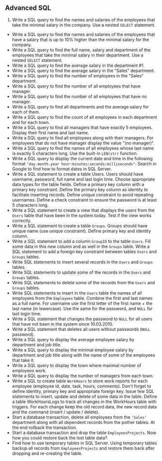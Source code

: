 ## Advanced SQL

1. Write a SQL query to find the names and salaries of the employees that take the minimal salary in the company. Use a nested `SELECT` statement.
* Write a SQL query to find the names and salaries of the employees that have a salary that is up to 10% higher than the minimal salary for the company.
* Write a SQL query to find the full name, salary and department of the employees that take the minimal salary in their department. Use a nested `SELECT` statement.
* Write a SQL query to find the average salary in the department #1.
* Write a SQL query to find the average salary  in the "Sales" department.
* Write a SQL query to find the number of employees in the "Sales" department.
* Write a SQL query to find the number of all employees that have manager.
* Write a SQL query to find the number of all employees that have no manager.
* Write a SQL query to find all departments and the average salary for each of them.
* Write a SQL query to find the count of all employees in each department and for each town.
* Write a SQL query to find all managers that have exactly 5 employees. Display their first name and last name.
* Write a SQL query to find all employees along with their managers. For employees that do not have manager display the value "(no manager)".
* Write a SQL query to find the names of all employees whose last name is exactly 5 characters long. Use the built-in `LEN(str)` function.
* Write a SQL query to display the current date and time in the following format `"day.month.year hour:minutes:seconds:milliseconds"`. Search in  Google to find how to format dates in SQL Server.
* Write a SQL statement to create a table Users. Users should have username, password, full name and last login time. Choose appropriate data types for the table fields. Define a primary key column with a primary key constraint. Define the primary key column as identity to facilitate inserting records. Define unique constraint to avoid repeating usernames. Define a check constraint to ensure the password is at least 5 characters long.
* Write a SQL statement to create a view that displays the users from the `Users` table that have been in the system today. Test if the view works correctly.
* Write a SQL statement to create a table `Groups`. Groups should have unique name (use unique constraint). Define primary key and identity column.
* Write a SQL statement to add a column `GroupID` to the table `Users`. Fill some data in this new column and as well in the `Groups` table. Write a SQL statement to add a foreign key constraint between tables `Users` and `Groups` tables.
* Write SQL statements to insert several records in the `Users` and `Groups` tables.
* Write SQL statements to update some of the records in the `Users` and `Groups` tables.
* Write SQL statements to delete some of the records from the `Users` and `Groups` tables.
* Write SQL statements to insert in the `Users` table the names of all employees from the `Employees` table. Combine the first and last names as a full name. For username use the first letter of the first name + the last name (in lowercase). Use the same for the password, and `NULL` for last login time.
* Write a SQL statement that changes the password to `NULL` for all users that have not been in the system since 10.03.2010.
* Write a SQL statement that deletes all users without passwords (`NULL` password).
* Write a SQL query to display the average employee salary by department and job title.
* Write a SQL query to display the minimal employee salary by department and job title along with the name of some of the employees that take it.
* Write a SQL query to display the town where maximal number of employees work.
* Write a SQL query to display the number of managers from each town.
* Write a SQL to create table `WorkHours` to store work reports for each employee (employee id, date, task, hours, comments). Don't forget to define  identity, primary key and appropriate foreign key. 
	Issue few SQL statements to insert, update and delete of some data in the table.
	Define a table WorkHoursLogs to track all changes in the WorkHours table with triggers. For each change keep the old record data, the new record data and the command (insert / update / delete).
* Start a database transaction, delete all employees from the `'Sales'` department along with all dependent records from the pother tables. At the end rollback the transaction.
* Start a database transaction and drop the table `EmployeesProjects`. Now how you could restore back the lost table data?
* Find how to use temporary tables in SQL Server. Using temporary tables backup all records from `EmployeesProjects` and restore them back after dropping and re-creating the table.
